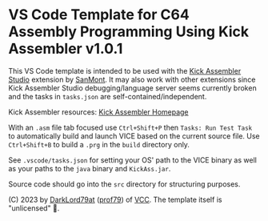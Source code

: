 # VS Code Template for C64 Assembly Programming Using Kick Assembler v1.0.1

This VS Code template is intended to be used with the [Kick Assembler Studio](https://marketplace.visualstudio.com/items?itemName=sanmont.kickass-studio) extension by [SanMont](https://marketplace.visualstudio.com/publishers/sanmont). It may also work with other extensions since Kick Assembler Studio debugging/language server seems currently broken and the tasks in `tasks.json` are self-contained/independent.

Kick Assembler resources: [Kick Assembler Homepage](http://www.theweb.dk/KickAssembler/)

With an `.asm` file tab focused use `Ctrl+Shift+P` then `Tasks: Run Test Task` to automatically build and launch VICE based on the current source file. Use `Ctrl+Shift+B` to build a `.prg` in the `build` directory only.

See `.vscode/tasks.json` for setting your OS' path to the VICE binary as well as your paths to the `java` binary and `KickAss.jar`.

Source code should go into the `src` directory for structuring purposes.

(C) 2023 by [DarkLord79at](https://github.com/DarkLord79at) ([prof79](https://github.com/prof79)) of [VCC](https://logiker.com/vcc). The template itself is "unlicensed" 🙂.
